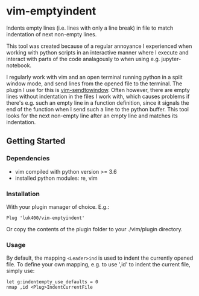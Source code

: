 # vim-emptyindent

Indents empty lines (i.e. lines with only a line break) in file to match indentation of next non-empty lines.

This tool was created because of a regular annoyance I experienced when working with python scripts in an interactive manner where I execute and interact with parts of the code analagously to when using e.g. jupyter-notebook. 

I regularly work with vim and an open terminal running python in a split window mode, and send lines from the opened file to the terminal. The plugin I use for this is [vim-sendtowindow](https://github.com/karoliskoncevicius/vim-sendtowindow). 
Often however, there are empty lines without indentation in the files I work with, which causes problems if there's e.g. such an empty line in a function definition, since it signals the end of the function when I send such a line to the python buffer. 
This tool looks for the next non-empty line after an empty line and matches its indentation.


## Getting Started

### Dependencies

* vim compiled with python version >= 3.6
* installed python modules: re, vim

### Installation

With your plugin manager of choice. E.g.:

```
Plug 'luk400/vim-emptyindent' 
```

Or copy the contents of the plugin folder to your ./vim/plugin directory.

### Usage

By default, the mapping `<Leader>ind` is used to indent the currently opened file.
To define your own mapping, e.g. to use ',id' to indent the current file, simply use:
```
let g:indentempty_use_defaults = 0
nmap ,id <Plug>IndentCurrentFile
```
